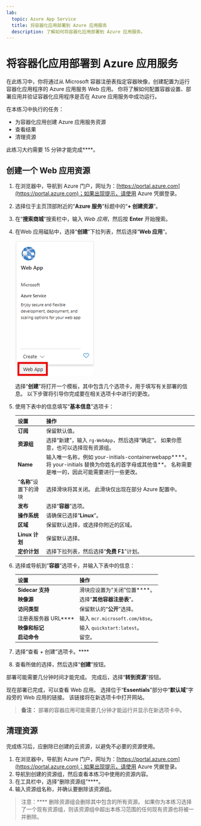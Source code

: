 ```yaml
---
lab:
  topic: Azure App Service
  title: 将容器化应用部署到 Azure 应用服务
  description: 了解如何将容器化应用部署到 Azure 应用服务。
---
```


# 将容器化应用部署到 Azure 应用服务

在此练习中，你将通过从 Microsoft 容器注册表指定容器映像，创建配置为运行容器化应用程序的 Azure 应用服务 Web 应用。 你将了解如何配置容器设置、部署应用并验证容器化应用程序是否在 Azure 应用服务中成功运行。

在本练习中执行的任务：

* 为容器化应用创建 Azure 应用服务资源
* 查看结果
* 清理资源

此练习大约需要 15 分钟才能完成****。

## 创建一个 Web 应用资源

1. 在浏览器中，导航到 Azure 门户，网址为：[https://portal.azure.com](https://portal.azure.com)；如果出现提示，请使用 Azure 凭据登录。
1. 选择位于主页顶部附近的“**Azure 服务**”标题中的“**+ 创建资源**”。 
1. 在“**搜索商城**”搜索栏中，输入 *Web 应用*，然后按 **Enter** 开始搜索。
1. 在Web 应用磁贴中，选择“**创建**”下拉列表，然后选择“**Web 应用**”。

    ![Web 应用磁贴的屏幕截图。](./media/01/create-web-app-tile.png)

    选择“**创建**”将打开一个模板，其中包含几个选项卡，用于填写有关部署的信息。 以下步骤将引导你完成要在相关选项卡中进行的更改。

1. 使用下表中的信息填写“**基本信息**”选项卡：

    | 设置 | 操作 |
    |--|--|
    | **订阅** | 保留默认值。 |
    | **资源组** | 选择“新建”，输入 `rg-WebApp`，然后选择“确定”。 如果你愿意，也可以选择现有资源组。 |
    | **Name** | 输入唯一名称，例如 your-initials-containerwebapp****。 将 your-initials 替换为你姓名的首字母或其他值**。 名称需要是唯一的，因此可能需要进行一些更改。 |
    | “**名称**”设置下的滑块 | 选择滑块将其关闭。 此滑块仅出现在部分 Azure 配置中。 |
    | **发布** | 选择“**容器**”选项。 |
    | **操作系统** | 请确保已选择“**Linux**”。 |
    | **区域** | 保留默认选择，或选择你附近的区域。 |
    | **Linux 计划** | 保留默认选择。 |
    | **定价计划** | 选择下拉列表，然后选择“**免费 F1**”计划。 |

1. 选择或导航到“**容器**”选项卡，并输入下表中的信息：

    | 设置 | 操作 |
    |--|--|
    | **Sidecar 支持** | 滑块应设置为“关闭”位置****。 |
    | **映像源** | 选择“**其他容器注册表**”。 |
    | **访问类型** | 保留默认的“**公开**”选择。 |
    | 注册表服务器 URL**** | 输入 `mcr.microsoft.com/k8se`。 |
    | **映像和标记** | 输入 `quickstart:latest`。 |
    | **启动命令** | 留空。 |

1. 选择“查看 + 创建”选项卡。****
1. 查看所做的选择，然后选择“**创建**”按钮。

部署可能需要几分钟时间才能完成。 完成后，选择“**转到资源**”按钮。

现在部署已完成，可以查看 Web 应用。 选择位于“**Essentials**”部分中“**默认域**”字段旁的 Web 应用的链接。 该链接将在新选项卡中打开网站。

>**备注：** 部署的容器应用可能需要几分钟才能运行并显示在新选项卡中。

## 清理资源

完成练习后，应删除已创建的云资源，以避免不必要的资源使用。

1. 在浏览器中，导航到 Azure 门户，网址为：[https://portal.azure.com](https://portal.azure.com)；如果出现提示，请使用 Azure 凭据登录。
1. 导航到创建的资源组，然后查看本练习中使用的资源内容。
1. 在工具栏中，选择“删除资源组”****。
1. 输入资源组名称，并确认要删除该资源组。

> 注意：**** 删除资源组会删除其中包含的所有资源。 如果你为本练习选择了一个现有资源组，则该资源组中超出本练习范围的任何现有资源也将被一并删除。
